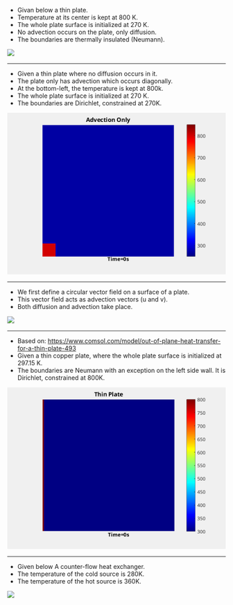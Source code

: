 - Givan below a thin plate.     
- Temperature at its center is kept at 800 K.    
- The whole plate surface is initialized at 270 K.   
- No advection occurs on the plate, only diffusion.  
- The boundaries are thermally insulated (Neumann).  

![](https://github.com/auralius/numerical-methods-with-matlab/blob/main/transient_advection_diffusion/images/diffusion_only.gif)

-------------------------

- Given a thin plate where no diffusion occurs in it. 
- The plate only has advection which occurs diagonally.  
- At the bottom-left, the temperature is kept at 800k.
- The whole plate surface is initialized at 270 K.  
- The boundaries are Dirichlet, constrained at 270K.  

![](https://github.com/auralius/numerical-methods-with-matlab/blob/main/transient_advection_diffusion/images/advection_only.gif)

-------------------------

- We first define a circular vector field on a surface of a plate.  
- This vector field acts as advection vectors (u and v).  
- Both diffusion and advection take place.  

![](https://github.com/auralius/numerical-methods-with-matlab/blob/main/transient_advection_diffusion/images/circular_vector_field.gif)

-------------------------

- Based on: https://www.comsol.com/model/out-of-plane-heat-transfer-for-a-thin-plate-493  
- Given a thin copper plate, where the whole plate surface is initialized at 297.15 K.  
- The boundaries are Neumann with an exception on the left side wall. It is Dirichlet, constrained at 800K.  

![](https://github.com/auralius/numerical-methods-with-matlab/blob/main/transient_advection_diffusion/images/thinplate_diffusion_only.gif)

-------------------------
- Given below A counter-flow heat exchanger.  
- The temperature of  the cold source is 280K.  
- The temperature of  the hot source is 360K.

![](https://github.com/auralius/numerical-methods-with-matlab/blob/main/transient_advection_diffusion/images/heat_exchanger.gif)

